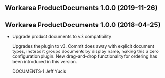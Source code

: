 Workarea ProductDocuments 1.0.0 (2019-11-26)
--------------------------------------------------------------------------------


Workarea ProductDocuments 1.0.0 (2018-04-25)
--------------------------------------------------------------------------------

*   Upgrade product documents to v.3 compatibility

    Upgrades the plugin to v3. Commit does away with explicit document types,
    instead it groups documents by display name, making this a zero configuration
    plugin. New drag-and-drop functionality for ordering has been introduced
    in this version.

    DOCUMENTS-1
    Jeff Yucis

